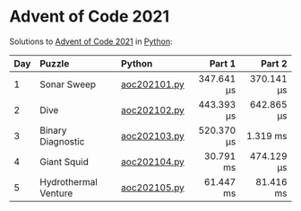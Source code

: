 # Advent of Code 2021

Solutions to [Advent of Code 2021](https://adventofcode.com/2021/) in [Python](https://www.python.org/):

| Day  | Puzzle               | Python                                               |     Part 1 |     Part 2 |
| :--- | :------------------- | :--------------------------------------------------- | ---------: | ---------: |
| 1    | Sonar Sweep          | [aoc202101.py](01_sonar_sweep/aoc202101.py)          | 347.641 μs | 370.141 μs |
| 2    | Dive                 | [aoc202102.py](02_dive/aoc202102.py)                 | 443.393 μs | 642.865 μs |
| 3    | Binary Diagnostic    | [aoc202103.py](03_binary_diagnostic/aoc202103.py)    | 520.370 μs |   1.319 ms |
| 4    | Giant Squid          | [aoc202104.py](04_giant_squid/aoc202104.py)          |  30.791 ms | 474.129 μs |
| 5    | Hydrothermal Venture | [aoc202105.py](05_hydrothermal_venture/aoc202105.py) |  61.447 ms |  81.416 ms |
